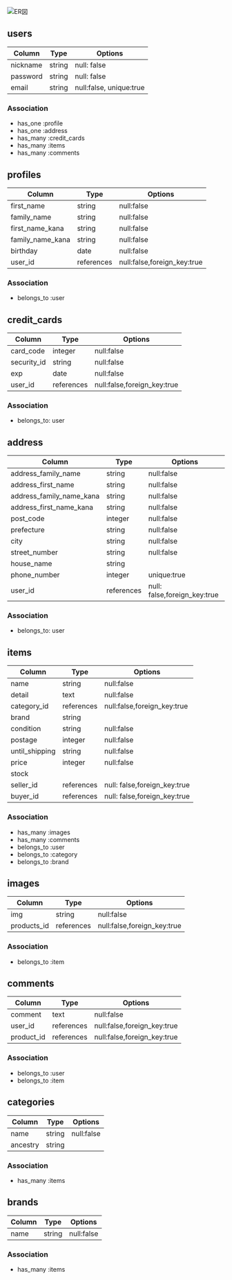 ![ER図](https://user-images.githubusercontent.com/66255429/92296867-3f920380-ef74-11ea-9401-ac388369368e.png)

## users
|Column|Type|Options|
|------|----|-------|
|nickname|string|null: false|
|password|string|null: false|
|email|string|null:false, unique:true|
### Association
- has_one :profile
- has_one :address
- has_many :credit_cards
- has_many :items
- has_many :comments


## profiles
|Column|Type|Options|
|------|----|-------|
|first_name|string|null:false|
|family_name|string|null:false|
|first_name_kana|string|null:false|
|family_name_kana|string|null:false|
|birthday|date|null:false|
|user_id|references|null:false,foreign_key:true|
### Association
- belongs_to :user


## credit_cards
|Column|Type|Options|
|------|----|-------|
|card_code|integer|null:false|
|security_id|string|null:false|
|exp|date|null:false|
user_id|references|null:false,foreign_key:true|
### Association
- belongs_to: user


## address
|Column|Type|Options|
|------|----|-------|
|address_family_name|string|null:false|
|address_first_name|string|null:false|
|address_family_name_kana|string|null:false|
|address_first_name_kana|string|null:false|
|post_code|integer|null:false|
|prefecture|string|null:false|
|city|string|null:false|
|street_number|string|null:false|
|house_name|string|
|phone_number|integer|unique:true|
|user_id|references|null: false,foreign_key:true|
### Association
- belongs_to: user


## items
|Column|Type|Options|
|------|----|-------|
|name|string|null:false|
|detail|text|null:false|
|category_id|references|null:false,foreign_key:true|
|brand|string|
|condition|string|null:false|
|postage|integer|null:false|
|until_shipping|string|null:false|
|price|integer|null:false|
|stock|
|seller_id|references|null: false,foreign_key:true|
|buyer_id|references|null: false,foreign_key:true|
### Association
- has_many :images
- has_many :comments
- belongs_to :user
- belongs_to :category
- belongs_to :brand


## images
|Column|Type|Options|
|------|----|-------|
|img|string|null:false|
|products_id|references|null:false,foreign_key:true|
### Association
- belongs_to :item


## comments
|Column|Type|Options|
|------|----|-------|
|comment|text|null:false|
|user_id|references|null:false,foreign_key:true|
|product_id|references|null:false,foreign_key:true|
### Association
- belongs_to :user
- belongs_to :item


## categories
|Column|Type|Options|
|------|----|-------|
|name|string|null:false|
|ancestry|string||
### Association
- has_many :items


## brands
|Column|Type|Options|
|------|----|-------|
|name|string|null:false|
### Association
- has_many :items